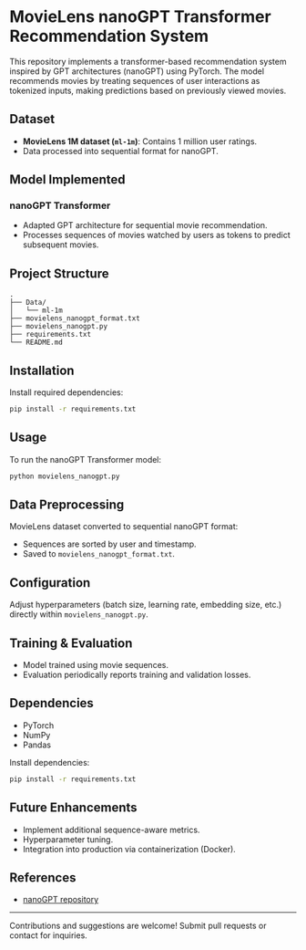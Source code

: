 # MovieLens nanoGPT Transformer Recommendation System

This repository implements a transformer-based recommendation system inspired by GPT architectures (nanoGPT) using PyTorch. The model recommends movies by treating sequences of user interactions as tokenized inputs, making predictions based on previously viewed movies.

## Dataset
- **MovieLens 1M dataset (`ml-1m`)**: Contains 1 million user ratings.
- Data processed into sequential format for nanoGPT.

## Model Implemented

### nanoGPT Transformer
- Adapted GPT architecture for sequential movie recommendation.
- Processes sequences of movies watched by users as tokens to predict subsequent movies.

## Project Structure
```
.
├── Data/
│   └── ml-1m
├── movielens_nanogpt_format.txt
├── movielens_nanogpt.py
├── requirements.txt
└── README.md
```

## Installation
Install required dependencies:
```bash
pip install -r requirements.txt
```

## Usage
To run the nanoGPT Transformer model:
```bash
python movielens_nanogpt.py
```

## Data Preprocessing
MovieLens dataset converted to sequential nanoGPT format:
- Sequences are sorted by user and timestamp.
- Saved to `movielens_nanogpt_format.txt`.

## Configuration
Adjust hyperparameters (batch size, learning rate, embedding size, etc.) directly within `movielens_nanogpt.py`.

## Training & Evaluation
- Model trained using movie sequences.
- Evaluation periodically reports training and validation losses.

## Dependencies
- PyTorch
- NumPy
- Pandas

Install dependencies:
```bash
pip install -r requirements.txt
```

## Future Enhancements
- Implement additional sequence-aware metrics.
- Hyperparameter tuning.
- Integration into production via containerization (Docker).

## References
- [nanoGPT repository](https://github.com/karpathy/nanoGPT)

---

Contributions and suggestions are welcome! Submit pull requests or contact for inquiries.
